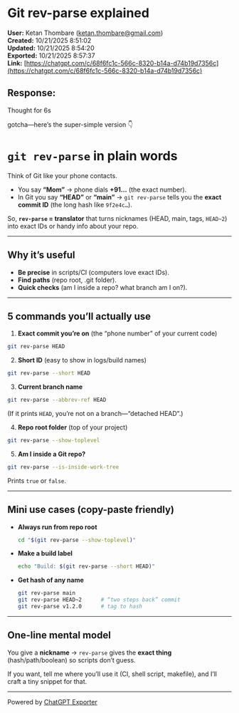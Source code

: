 # Git rev-parse explained

**User:** Ketan Thombare (ketan.thombare@gmail.com)  
**Created:** 10/21/2025 8:51:02  
**Updated:** 10/21/2025 8:54:20  
**Exported:** 10/21/2025 8:57:37  
**Link:** [https://chatgpt.com/c/68f6fc1c-566c-8320-b14a-d74b19d7356c](https://chatgpt.com/c/68f6fc1c-566c-8320-b14a-d74b19d7356c)  

## Response:
Thought for 6s

gotcha—here’s the super-simple version 👇

`git rev-parse` in plain words
==============================

Think of Git like your phone contacts.

*   You say **“Mom”** → phone dials **+91…** (the exact number).
*   In Git you say **“HEAD”** or **“main”** → `git rev-parse` tells you the **exact commit ID** (the long hash like `9f2e4c…`).

So, **`rev-parse` = translator** that turns nicknames (HEAD, main, tags, `HEAD~2`) into exact IDs or handy info about your repo.

* * *

Why it’s useful
---------------

*   **Be precise** in scripts/CI (computers love exact IDs).
*   **Find paths** (repo root, .git folder).
*   **Quick checks** (am I inside a repo? what branch am I on?).

* * *

5 commands you’ll actually use
------------------------------

1.  **Exact commit you’re on** (the “phone number” of your current code)

```bash
git rev-parse HEAD
```

2.  **Short ID** (easy to show in logs/build names)

```bash
git rev-parse --short HEAD
```

3.  **Current branch name**

```bash
git rev-parse --abbrev-ref HEAD
```

(If it prints `HEAD`, you’re not on a branch—“detached HEAD”.)

4.  **Repo root folder** (top of your project)

```bash
git rev-parse --show-toplevel
```

5.  **Am I inside a Git repo?**

```bash
git rev-parse --is-inside-work-tree
```

Prints `true` or `false`.

* * *

Mini use cases (copy-paste friendly)
------------------------------------

*   **Always run from repo root**
    ```bash
    cd "$(git rev-parse --show-toplevel)"
    ```
*   **Make a build label**
    ```bash
    echo "Build: $(git rev-parse --short HEAD)"
    ```
*   **Get hash of any name**
    ```bash
    git rev-parse main
    git rev-parse HEAD~2      # “two steps back” commit
    git rev-parse v1.2.0      # tag to hash
    ```

* * *

One-line mental model
---------------------

You give a **nickname** → `rev-parse` gives the **exact thing** (hash/path/boolean) so scripts don’t guess.

If you want, tell me where you’ll use it (CI, shell script, makefile), and I’ll craft a tiny snippet for that.



---
Powered by [ChatGPT Exporter](https://www.chatgptexporter.com)